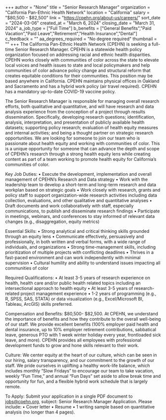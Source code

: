 +++
author = "None"
title = "Senior Research Manager"
organization = "California Pan-Ethnic Health Network"
location = "California"
salary = "$80,500 - $82,500"
link = "https://cpehn.org/about-us/careers/"
sort_date = "2024-03-06"
created_at = "March 6, 2024"
closing_date = "March 31, 2024"
a_job_type = ["Full Time"]
b_benefits = ["General Benefits","Paid Vacation","Paid Leave","Retirement","Health Insurance","Dental"]
c_feedback = ""
aa_degrees_required = "No degree required"
thumbnail = ""
+++
The California Pan-Ethnic Health Network (CPEHN) is seeking a full-time Senior Research Manager. CPEHN is a statewide health policy organization focused on addressing racial and ethnic health disparities. CPEHN works closely with communities of color across the state to elevate local voices and health issues to state and local policymakers and help communities of color advance policy change and structural reform that creates equitable conditions for their communities. This position may be based anywhere in California. CPEHN maintains physical offices in Oakland and Sacramento and has a hybrid work policy (air travel required). CPEHN has a mandatory up-to-date COVID-19 vaccine policy.

The Senior Research Manager is responsible for managing overall research efforts, both qualitative and quantitative, and will have research and data analysis experience from the conception of a project through results dissemination. Specifically, developing research questions; identification, analysis, interpretation, and presentation of publicly available health datasets; supporting policy research; evaluation of health equity measures and internal activities; and being a thought partner on strategic research opportunities. We are looking for someone to join our team who is passionate about health equity and working with communities of color. This is a unique opportunity for someone that can advance the depth and scope of CPEHN’s research through a strong health equity lens while creating content as part of a team working to promote health equity for California’s communities of color.

Key Job Duties:
• Execute the development, implementation and overall management of CPEHN’s Research and Data strategy
• Work with the leadership team to develop a short-term and long-term research and data workplan based on strategic goals
• Work closely with research, grants and policy staff to support organization-wide research activities including data collection, evaluations, and other qualitative and quantitative analyses
• Draft documents and work collaboratively with staff, especially communications, to publish and disseminate research findings
• Participate in meetings, webinars, and conferences to stay informed of relevant data changes (e.g., disaggregation, equity metrics)

Essential Skills:
• Strong analytical and critical thinking skills grounded through an equity lens
• Communicate effectively, persuasively and professionally, in both written and verbal forms, with a wide range of individuals, and organizations
• Strong time-management skills, including prioritization of multiple projects with conflicting deadlines
• Thrives in a fast-paced environment and can work independently with minimal supervision
• Cultural humility and ability to understand issues impacting all communities of color

Required Qualifications:
• At least 3-5 years of research experience on health, health care and/or public health related topics including an intersectional approach to health equity
• At least 3-5 years of research-related project management experience
• 1-2 years of programming (e.g., R, SPSS, SAS, STATA) or data visualization (e.g., Excel/Microsoft BI, Tableau, ArcGIS) skills preferred.

Compensation and Benefits:
$80,500- $82,500. At CPEHN, we understand the importance of benefits and how they contribute to the overall well-being of our staff. We provide excellent benefits (100% employer paid health and dental insurance, up to 10% employer retirement contributions, sabbatical leave, generous PTO with 1 week winter holiday every year, frontloaded sick leave, and more). CPEHN provides all employees with professional development funds to grow and hone skills relevant to their work.

Culture:
We center equity at the heart of our culture, which can be seen in our hiring, salary transparency, and our commitment to the growth of our staff. We pride ourselves in uplifting a healthy work-life balance, which includes monthly “Slow Fridays” to encourage our team to take vacation, weekly “Fun Time,” and annual “Fun Days” set aside to allow break time and opportunity for fun, and a flexible hybrid work schedule that is largely remote.

To Apply:
Submit your application in a single PDF document to jobs@cpehn.org, subject: Senior Research Manager Application. Please include:
• Cover letter
• Resume
• 1 writing sample based on quantitative analysis (no longer than 4 pages).